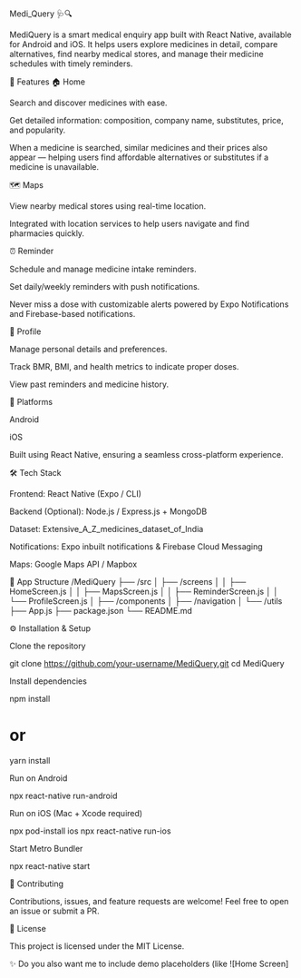 Medi_Query 🩺🔍












MediQuery is a smart medical enquiry app built with React Native, available for Android and iOS.
It helps users explore medicines in detail, compare alternatives, find nearby medical stores, and manage their medicine schedules with timely reminders.

🚀 Features
🏠 Home

Search and discover medicines with ease.

Get detailed information: composition, company name, substitutes, price, and popularity.

When a medicine is searched, similar medicines and their prices also appear — helping users find affordable alternatives or substitutes if a medicine is unavailable.

🗺️ Maps

View nearby medical stores using real-time location.

Integrated with location services to help users navigate and find pharmacies quickly.

⏰ Reminder

Schedule and manage medicine intake reminders.

Set daily/weekly reminders with push notifications.

Never miss a dose with customizable alerts powered by Expo Notifications and Firebase-based notifications.

👤 Profile

Manage personal details and preferences.

Track BMR, BMI, and health metrics to indicate proper doses.

View past reminders and medicine history.

📱 Platforms

Android

iOS

Built using React Native, ensuring a seamless cross-platform experience.

🛠️ Tech Stack

Frontend: React Native (Expo / CLI)

Backend (Optional): Node.js / Express.js + MongoDB

Dataset: Extensive_A_Z_medicines_dataset_of_India 

Notifications: Expo inbuilt notifications & Firebase Cloud Messaging

Maps: Google Maps API / Mapbox

📸 App Structure
/MediQuery
  ├── /src
  │    ├── /screens
  │    │     ├── HomeScreen.js
  │    │     ├── MapsScreen.js
  │    │     ├── ReminderScreen.js
  │    │     └── ProfileScreen.js
  │    ├── /components
  │    ├── /navigation
  │    └── /utils
  ├── App.js
  ├── package.json
  └── README.md

⚙️ Installation & Setup

Clone the repository

git clone https://github.com/your-username/MediQuery.git
cd MediQuery


Install dependencies

npm install
# or
yarn install


Run on Android

npx react-native run-android


Run on iOS (Mac + Xcode required)

npx pod-install ios
npx react-native run-ios


Start Metro Bundler

npx react-native start


🤝 Contributing

Contributions, issues, and feature requests are welcome!
Feel free to open an issue
 or submit a PR.

📄 License

This project is licensed under the MIT License.

✨ Do you also want me to include demo placeholders (like ![Home Screen]

